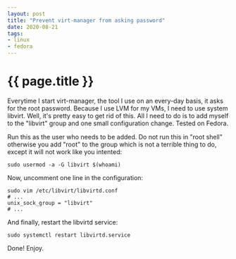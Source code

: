 ```yaml
---
layout: post
title: "Prevent virt-manager from asking password"
date: 2020-08-21
tags:
- linux
- fedora
---
```

{{ page.title }}
================

Everytime I start virt-manager, the tool I use on an every-day basis, it asks
for the root password. Because I use LVM for my VMs, I need to use system
libvirt. Well, it's pretty easy to get rid of this. All I need to do is to add
myself to the "libvirt" group and one small configuration change. Tested on
Fedora.

Run this as the user who needs to be added. Do not run this in "root shell"
otherwise you add "root" to the group which is not a terrible thing to do,
except it will not work like you intented:

    sudo usermod -a -G libvirt $(whoami)

Now, uncomment one line in the configuration:

    sudo vim /etc/libvirt/libvirtd.conf
    # ...
    unix_sock_group = "libvirt"
    # ...

And finally, restart the libvirtd service:

    sudo systemctl restart libvirtd.service

Done! Enjoy.
